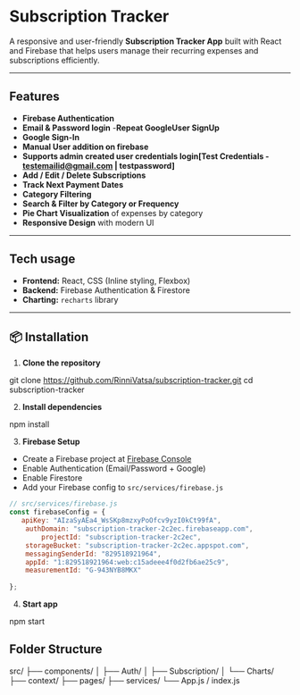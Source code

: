 #  Subscription Tracker

A responsive and user-friendly **Subscription Tracker App** built with React and Firebase that helps users manage their recurring expenses and subscriptions efficiently.

---

## Features

-  **Firebase Authentication**
  - **Email & Password login**
  -**Repeat GoogleUser SignUp**
  - **Google Sign-In**
  - **Manual User addition on firebase**
  - **Supports admin created user credentials login[Test Credentials - testemailid@gmail.com | testpassword]**
-  **Add / Edit / Delete Subscriptions**
-  **Track Next Payment Dates**
-  **Category Filtering**
- **Search & Filter by Category or Frequency**
-  **Pie Chart Visualization** of expenses by category
-  **Responsive Design** with modern UI

---

## Tech usage

- **Frontend:** React, CSS (Inline styling, Flexbox)
- **Backend:** Firebase Authentication & Firestore
- **Charting:** `recharts` library

---

## 📦 Installation

1. **Clone the repository**

git clone https://github.com/RinniVatsa/subscription-tracker.git
cd subscription-tracker


2. **Install dependencies**

npm install


3. **Firebase Setup**
- Create a Firebase project at [Firebase Console](https://console.firebase.google.com/)
- Enable Authentication (Email/Password + Google)
- Enable Firestore
- Add your Firebase config to `src/services/firebase.js`

```js
// src/services/firebase.js
const firebaseConfig = {
   apiKey: "AIzaSyAEa4_WsSKp8mzxyPoOfcv9yzI0kCt99fA",
    authDomain: "subscription-tracker-2c2ec.firebaseapp.com",
        projectId: "subscription-tracker-2c2ec",
    storageBucket: "subscription-tracker-2c2ec.appspot.com",
    messagingSenderId: "829518921964",
    appId: "1:829518921964:web:c15adeee4f0d2fb6ae25c9",
    measurementId: "G-943NYB8MKX"
  
};
```

4. **Start  app**

npm start




##  Folder Structure


src/
├── components/
│   ├── Auth/
│   ├── Subscription/
│   └── Charts/
├── context/
├── pages/
├── services/
└── App.js / index.js







